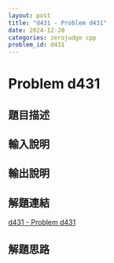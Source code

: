 ```yaml
---
layout: post
title: "d431 - Problem d431"
date: 2024-12-20
categories: zerojudge cpp
problem_id: d431
---
```


# Problem d431

## 題目描述



## 輸入說明



## 輸出說明



## 解題連結

[d431 - Problem d431](https://zerojudge.tw/ShowProblem?problemid=d431)

## 解題思路

